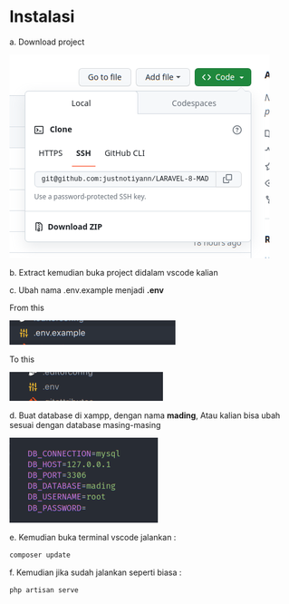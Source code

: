 # Instalasi

a. Download project

![](/pic/1.png)

b. Extract kemudian buka project didalam vscode kalian

c. Ubah nama .env.example menjadi **.env**

From this

![](/pic/4.png)

To this

![](/pic/6.png)

d. Buat database di xampp, dengan nama **mading**, Atau kalian bisa ubah sesuai dengan database masing-masing

![](/pic/5.png)

e. Kemudian buka terminal vscode jalankan :

```bash
composer update
```

f. Kemudian jika sudah jalankan seperti biasa :

```bash
php artisan serve
```
